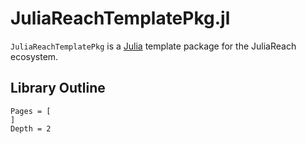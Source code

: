 # JuliaReachTemplatePkg.jl

`JuliaReachTemplatePkg` is a [Julia](http://julialang.org) template package for
the JuliaReach ecosystem.

## Library Outline

```@contents
Pages = [
]
Depth = 2
```
